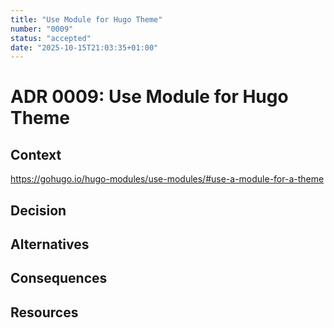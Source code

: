 ```yaml
---
title: "Use Module for Hugo Theme"
number: "0009"
status: "accepted"
date: "2025-10-15T21:03:35+01:00"
---
```


# ADR 0009: Use Module for Hugo Theme

<!-- These documents have names that are short noun phrases. -->

## Context

https://gohugo.io/hugo-modules/use-modules/#use-a-module-for-a-theme

<!-- This section describes the forces at play, including technological, political, social, and project local. These forces are probably in tension, and should be called out as such. The language in this section is value-neutral. It is simply describing facts. -->

## Decision

<!-- This section describes our response to these forces. It is stated in full sentences, with active voice. "We **MUST** …" -->

## Alternatives

<!-- This section describes **considered** alternatives to the _decision_. Each _alternative_ **MUST** have a **Verdict** specifying the reason it was not choosen. -->

## Consequences

<!-- This section describes the resulting context, after applying the _decision_. All consequences should be listed here, not just the "positive" ones. A particular decision may have positive, negative, and neutral consequences, but all of them affect the team and project in the future. -->

## Resources

<!-- This section lists references, sources, or further reading recommendations that were used to form the _decision_ or provide an additional context. -->
